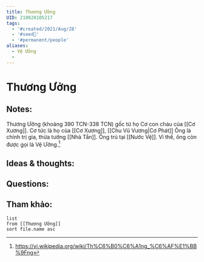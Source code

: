 ```yaml
---
title: Thương Ưởng
UID: 210828105217
tags:
  - '#created/2021/Aug/28'
  - '#seed🥜'
  - '#permanent/people'
aliases:
  - Vệ Ưởng
  - 
---
```

# Thương Ưởng

## Notes:
Thương Ưởng (khoảng 390 TCN-338 TCN) gốc từ họ Cơ con cháu của [[Cơ Xương]]. Cơ tức là họ của [[Cơ Xương]], [[Chu Vũ Vương|Cơ Phát]]
Ông là chính trị gia, thừa tướng [[Nhà Tần]]. Ông trú tại [[Nước Vệ]]. Vì thế, ông còn được gọi là Vệ Ưởng.[^1]

## Ideas & thoughts:

## Questions:


## Tham khảo:
```dataview
list
from [[Thương Ưởng]]
sort file.name asc
```
[^1]: https://vi.wikipedia.org/wiki/Th%C6%B0%C6%A1ng_%C6%AF%E1%BB%9Fng